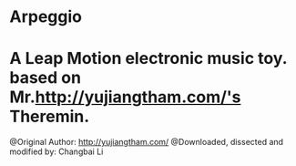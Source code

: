 Arpeggio
========
A Leap Motion electronic music toy. based on Mr.http://yujiangtham.com/'s Theremin.
========
@Original Author: http://yujiangtham.com/
@Downloaded, dissected and modified by: Changbai Li

